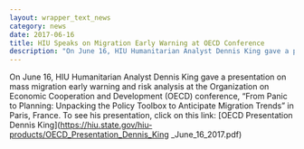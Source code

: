 ```yaml
---
layout: wrapper_text_news
category: news
date: 2017-06-16
title: HIU Speaks on Migration Early Warning at OECD Conference
description: "On June 16, HIU Humanitarian Analyst Dennis King gave a presentation on mass migration early warning and risk analysis at the Organization on Economic Cooperation and Development (OECD) conference"
---
```


On June 16, HIU Humanitarian Analyst Dennis King gave a presentation on mass migration early warning and risk analysis at the Organization on Economic Cooperation and Development (OECD) conference,  “From Panic to Planning: Unpacking the Policy Toolbox to Anticipate Migration Trends” in Paris, France.  To see his presentation, click on this link: [OECD Presentation Dennis King](https://hiu.state.gov/hiu-products/OECD_Presentation_Dennis_King _June_16_2017.pdf)
